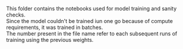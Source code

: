 This folder contains the notebooks used for model training and sanity checks. <br>
Since the model couldn't be trained iun one go because of compute requirements, it was trained in batches. <br>
The number present in the file name refer to each subsequent runs of training using the previous weights.
